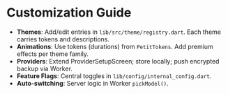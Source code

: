 # Customization Guide

- **Themes**: Add/edit entries in `lib/src/theme/registry.dart`. Each theme carries tokens and descriptions.
- **Animations**: Use tokens (durations) from `PetitTokens`. Add premium effects per theme family.
- **Providers**: Extend ProviderSetupScreen; store locally; push encrypted backup via Worker.
- **Feature Flags**: Central toggles in `lib/config/internal_config.dart`.
- **Auto-switching**: Server logic in Worker `pickModel()`.
